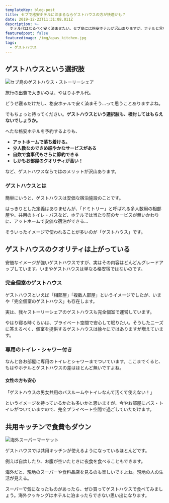 ```yaml
---
templateKey: blog-post
title: セブで格安ホテルに泊まるならゲストハウスの方が快適かも？
date: 2019-12-23T11:31:08.011Z
description: >-
  ホテル代はなるべく安く済ませたい。セブ島には格安ホテルが沢山ありますが、ホテルと言いつつ汚い場所もあります。それならいっそゲストハウスに泊まってみては？ホテルにはないアットホームで落ち着ける空間が待っていますよ？
featuredpost: false
featuredimage: /img/apas_kitchen.jpg
tags:
  - ゲストハウス
---
```

## ゲストハウスという選択肢

![セブ島のゲストハウス・ストーリーシェア ](/img/apas_kitchen.jpg)

旅行の出費で大きいのは、やはりホテル代。

どうせ寝るだけだし、格安ホテルで安く済まそう...って思うことありますよね。

でもちょっと待ってください。**ゲストハウスという選択肢も、検討してはもらえないでしょうか。**

へたな格安ホテルを予約するよりも、

* **アットホームで落ち着ける。**
* **少人数なのできめ細やかなサービスがある**
* **自炊で食事代もさらに節約できる**
* **しかもお部屋のクオリティが高い！**

など、ゲストハウスならではのメリットが沢山あります。

### ゲストハウスとは

簡単にいうと、ゲストハウスは安価な宿泊施設のことです。

はっきりとした定義はありませんが、「ドミトリー」と呼ばれる多人数用の相部屋や、共用のトイレ・バスなど、ホテルでは当たり前のサービスが無いかわりに、アットホームで安価な宿泊ができる...

そういったイメージで使われることが多いのが「ゲストハウス」です。

## ゲストハウスのクオリティは上がっている

安価なイメージが強いゲストハウスですが、実はその内容はどんどんグレードアップしています。いまやゲストハウスは単なる格安宿ではないのです。

### 完全個室のゲストハウス

ゲストハウスといえば「相部屋」「複数人部屋」というイメージでしたが、いまや「完全個室のゲストハウス」も存在します。

実は、我々ストーリーシェアのゲストハウスも完全個室で運営しています。

やはり寝る時くらいは、プライベート空間で安心して眠りたい。そうしたニーズに答えるべく、個室を提供するゲストハウスは徐々にではありますが増えています。

### 専用のトイレ・シャワー付き

なんと各お部屋に専用のトイレとシャワーまでついています。ここまでくると、もはやホテルとゲストハウスの差はほとんど無いですよね。

#### 女性の方も安心

「ゲストハウスの男女共用のバスルームやトイレなんて汚くて使えない！」

というイメージを持っているかたも多いかと思いますが、今やお部屋にバス・トイレがついていますので、完全プライベート空間で過ごしていただけます。

## 共用キッチンで食費もダウン

![海外スーパーマーケット](/img/hanson-lu-sq5p00l7lxc-unsplash.jpg)

ゲストハウスでは共用キッチンが使えるようになっているほとんどです。

例えば自炊したり、お腹が空いたときに夜食を食べることもできます。

海外だと、現地のスーパーや食料品店を見るのも楽しいですよね。現地の人の生活が見える。

スーパーで気になったものがあったら、ぜひ買ってゲストハウスで食べてみましょう。海外クッキングはホテルに泊まったらできない思い出になります。
